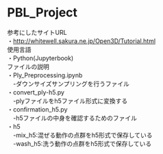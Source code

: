 # PBL_Project
参考にしたサイトURL  
  ・http://whitewell.sakura.ne.jp/Open3D/Tutorial.html  
使用言語  
  ・Python(Jupyterbook)  
ファイルの説明  
・Ply_Preprocessing.ipynb  
　-ダウンサイズサンプリングを行うファイル  
・convert_ply-h5.py  
　-plyファイルをh5ファイル形式に変換する  
・confirmation_h5.py  
　-h5ファイルの中身を確認するためのファイル  
・h5  
　-mix_h5:混ぜる動作の点群をh5形式で保存している  
　-wash_h5:洗う動作の点群をh5形式で保存している

